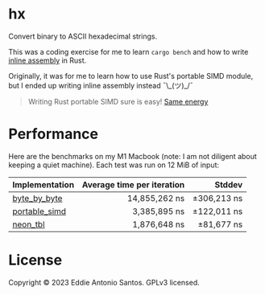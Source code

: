 # hx

Convert binary to ASCII hexadecimal strings.

This was a coding exercise for me to learn `cargo bench` and how to
write [inline assembly][rust-asm] in Rust.

Originally, it was for me to learn how to use Rust's portable SIMD
module, but I ended up writing inline assembly instead ¯\\_(ツ)\_/¯

> Writing Rust portable SIMD sure is easy! [Same energy](https://twitter.com/0xricksanchez/status/1554895420035403776)

[rust-asm]: https://doc.rust-lang.org/nightly/rust-by-example/unsafe/asm.html

# Performance

Here are the benchmarks on my M1 Macbook (note: I am not diligent about
keeping a quiet machine). Each test was run on 12 MiB of input:

| Implementation      | Average time per iteration | Stddev      |
|---------------------|---------------------------:|------------:|
| [byte\_by\_byte][a] |              14,855,262 ns | ±306,213 ns |
| [portable\_simd][b] |               3,385,895 ns | ±122,011 ns |
| [neon\_tbl][c]      |               1,876,648 ns |  ±81,677 ns |

[a]: ./src/implementations/byte_by_byte.rs
[b]: ./src/implementations/portable_simd.rs
[c]: ./src/implementations/neon_tbl.rs

# License

Copyright © 2023 Eddie Antonio Santos. GPLv3 licensed.
